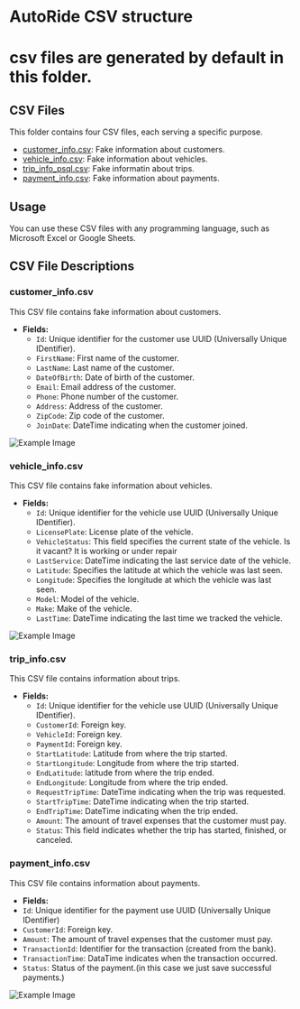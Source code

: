 # AutoRide CSV structure

# csv files are generated by default in this folder.

## CSV Files

This folder contains four CSV files, each serving a specific purpose.

- [customer_info.csv](#customerinfocsv): Fake information about customers.
- [vehicle_info.csv](#vehicleinfocsv): Fake information about vehicles.
- [trip_info_psql.csv](#tripinfocsv): Fake informatin about trips.
- [payment_info.csv](#paymentinfocsv): Fake information about payments.

## Usage

You can use these CSV files with any programming language, such as Microsoft Excel or Google Sheets.


## CSV File Descriptions

### customer_info.csv

This CSV file contains fake information about customers.

- **Fields:**
  - `Id`: Unique identifier for the customer use UUID (Universally Unique IDentifier).
  - `FirstName`: First name of the customer.
  - `LastName`: Last name of the customer.
  - `DateOfBirth`: Date of birth of the customer.
  - `Email`: Email address of the customer.
  - `Phone`: Phone number of the customer.
  - `Address`: Address of the customer.
  - `ZipCode`: Zip code of the customer.
  - `JoinDate`: DateTime indicating when the customer joined.

![Example Image](https://drive.google.com/uc?id=1bu1aF1U0WQkBQtNvFifOz0OhPDIaCRAF)

### vehicle_info.csv

This CSV file contains fake information about vehicles.

- **Fields:**
  - `Id`: Unique identifier for the vehicle use UUID (Universally Unique IDentifier).
  - `LicensePlate`: License plate of the vehicle.
  - `VehicleStatus`: This field specifies the current state of the vehicle. Is it vacant? It is working or under repair
  - `LastService`: DateTime indicating the last service date of the vehicle.
  - `Latitude`: Specifies the latitude at which the vehicle was last seen.
  - `Longitude`: Specifies the longitude at which the vehicle was last seen.
  - `Model`: Model of the vehicle.
  - `Make`: Make of the vehicle.
  - `LastTime`: DateTime indicating the last time we tracked the vehicle.

![Example Image](https://drive.google.com/uc?id=1HKcASIZO85yZuCwTJ1JU4yGj0aQU-r4C)

### trip_info.csv

This CSV file contains information about trips.

  - **Fields:**
    - `Id`: Unique identifier for the vehicle use UUID (Universally Unique IDentifier).
    - `CustomerId`: Foreign key.
    - `VehicleId`: Foreign key.
    - `PaymentId`: Foreign key.
    - `StartLatitude`: Latitude from where the trip started.
    - `StartLongitude`: Longitude from where the trip started.
    - `EndLatitude`: latitude from where the trip ended.
    - `EndLongitude`: Longitude from where the trip ended.
    - `RequestTripTime`: DateTime indicating when the trip was requested.
    - `StartTripTime`: DateTime indicating when the trip started.
    - `EndTripTime`: DateTime indicating when the trip ended.
    - `Amount`: The amount of travel expenses that the customer must pay.
    - `Status`: This field indicates whether the trip has started, finished, or canceled.

### payment_info.csv

This CSV file contains information about payments.

- **Fields:** 
 - `Id`: Unique identifier for the payment use UUID (Universally Unique IDentifier)
 - `CustomerId`: Foreign key.
 - `Amount`: The amount of travel expenses that the customer must pay.
 - `TransactionId`: Identifier for the transaction (created from the bank).
 - `TransactionTime`: DataTime indicates when the transaction occurred.
 - `Status`: Status of the payment.(in this case we just save successful payments.)

![Example Image](https://drive.google.com/uc?id=1p7YwlIiLBn5xjXGytac-JGsT2B9Cree2)

